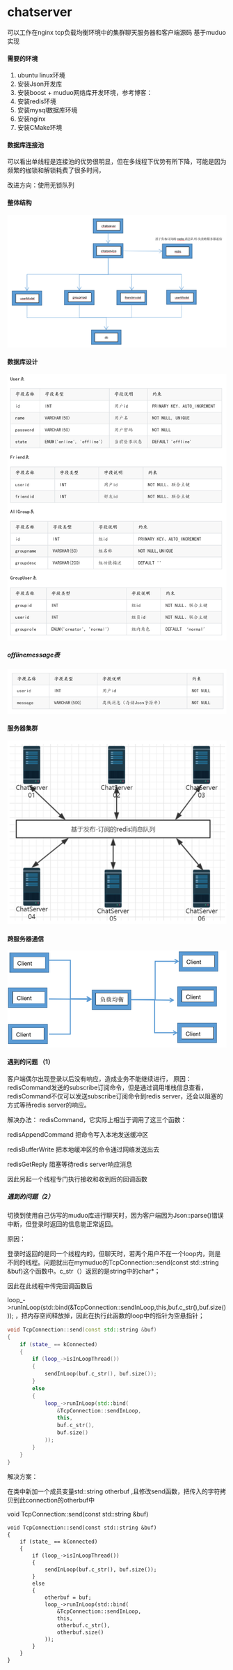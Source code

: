 # chatserver
可以工作在nginx tcp负载均衡环境中的集群聊天服务器和客户端源码  基于muduo实现

#### 需要的环境

1. ubuntu linux环境
2. 安装Json开发库
3. 安装boost + muduo网络库开发环境，参考博客：
4. 安装redis环境
5. 安装mysql数据库环境
6. 安装nginx
7. 安装CMake环境
#### 数据库连接池

可以看出单线程是连接池的优势很明显，但在多线程下优势有所下降，可能是因为频繁的枷锁和解锁耗费了很多时间，

改进方向：使用无锁队列

#### 整体结构
![1](https://github.com/donghe0313/chatserver/blob/main/pic/5.png)
#### 数据库设计
![2](https://github.com/donghe0313/chatserver/blob/main/pic/1.png)
##### offlinemessage表
![3](https://github.com/donghe0313/chatserver/blob/main/pic/2.png)
#### 服务器集群
![4](https://github.com/donghe0313/chatserver/blob/main/pic/3.png)
#### 跨服务器通信
![5](https://github.com/donghe0313/chatserver/blob/main/pic/4.png)

#### 遇到的问题 （1） 
  客户端偶尔出现登录以后没有响应，造成业务不能继续进行，
  原因：
  redisCommand发送的subscribe订阅命令，但是通过调用堆栈信息查看，redisCommand不仅可以发送subscribe订阅命令到redis server，还会以阻塞的方式等待redis server的响应。

  解决办法：
  redisCommand，它实际上相当于调用了这三个函数：

  redisAppendCommand 把命令写入本地发送缓冲区

  redisBufferWrite 把本地缓冲区的命令通过网络发送出去

  redisGetReply 阻塞等待redis server响应消息

  因此另起一个线程专门执行接收和收到后的回调函数
  ##### 遇到的问题（2）

切换到使用自己仿写的muduo库进行聊天时，因为客户端因为Json::parse()错误中断，但登录时返回的信息能正常返回。

原因：

登录时返回的是同一个线程内的，但聊天时，若两个用户不在一个loop内，则是不同的线程。问题就出在mymuduo的TcpConnection::send(const std::string &buf)这个函数中。c_str（）返回的是string中的char*；

因此在此线程中传完回调函数后

 loop_->runInLoop(std::bind(&TcpConnection::sendInLoop,this,buf.c_str(),buf.size())); ，把内存空间释放掉，因此在执行此函数的loop中的指针为空悬指针；

```c++
void TcpConnection::send(const std::string &buf)
{
    if (state_ == kConnected)
    {
        if (loop_->isInLoopThread())
        {
            sendInLoop(buf.c_str(), buf.size());
        }
        else
        {
            loop_->runInLoop(std::bind(
                &TcpConnection::sendInLoop,
                this,
                buf.c_str(),
                buf.size()
            ));
        }
    }
}
```

解决方案：

在类中新加一个成员变量std::string otherbuf ,且修改send函数，把传入的字符拷贝到此connection的otherbuf中

void TcpConnection::send(const std::string &buf)

    void TcpConnection::send(const std::string &buf)
    {
        if (state_ == kConnected)
        {
            if (loop_->isInLoopThread())
            {
                sendInLoop(buf.c_str(), buf.size());
            }
            else
            {
                otherbuf = buf;
                loop_->runInLoop(std::bind(
                    &TcpConnection::sendInLoop,
                    this,
                    otherbuf.c_str(),
                    otherbuf.size()
                ));
            }
        }
    }


